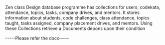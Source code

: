 <!-- MongoDB-Day-2-Task -->


Zen class Design database programme has collections for users, codekata, attendance, topics, tasks, company drives, and mentors. It stores information about students, code challenges, class attendance, topics taught, tasks assigned, company placement drives, and mentors. Using these Collections retrieve a Documents depons upon their condition

-----Please refer the docx-----